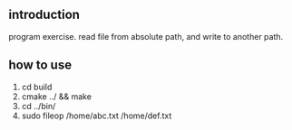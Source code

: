 ## introduction
program exercise. read file from absolute path, and write to another path.

## how to use
1. cd build
2. cmake ../ && make
3. cd ../bin/
4. sudo fileop /home/abc.txt /home/def.txt
